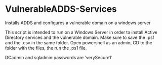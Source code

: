 # VulnerableADDS-Services
Installs ADDS and configures a vulnerable domain on a windows server

This script is intended to run on a Windows Server in order to install Active Directory services and the vulnerable domain.
Make sure to save the .ps1 and the .csv in the same folder. Open powershell as an admin, CD to the folder with the files, the run the .ps1 file.

DCadmin and sqladmin passwords are 'verySecure1'

